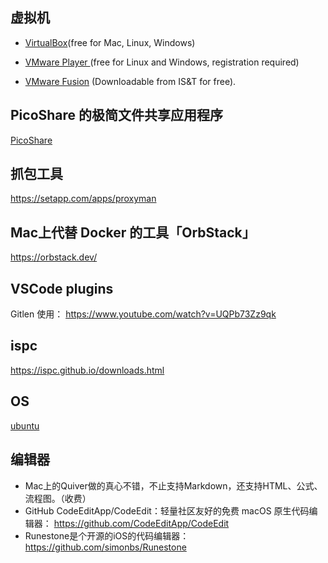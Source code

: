 ## 虚拟机

- [VirtualBox](https://www.virtualbox.org/)(free for Mac, Linux, Windows)

- [VMware Player ](https://www.vmware.com/products/workstation-player.html) (free for Linux and Windows, registration required)

- [VMware Fusion](https://www.vmware.com/products/fusion.html) (Downloadable from IS&T for free).

## PicoShare 的极简文件共享应用程序
[PicoShare](https://github.com/mtlynch/picoshare)

## 抓包工具
https://setapp.com/apps/proxyman



## Mac上代替 Docker 的工具「OrbStack」
https://orbstack.dev/

## VSCode plugins

Gitlen 使用：  https://www.youtube.com/watch?v=UQPb73Zz9qk

## ispc
https://ispc.github.io/downloads.html

## OS
[ubuntu](https://ubuntu.com/download/desktop)

## 编辑器
- Mac上的Quiver做的真心不错，不止支持Markdown，还支持HTML、公式、流程图。（收费）
- GitHub CodeEditApp/CodeEdit：轻量社区友好的免费 macOS 原生代码编辑器： https://github.com/CodeEditApp/CodeEdit
- Runestone是个开源的iOS的代码编辑器：https://github.com/simonbs/Runestone